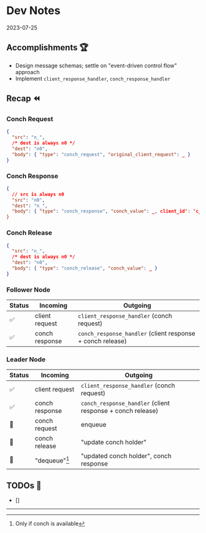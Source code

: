 # Dev Notes

2023-07-25

## Accomplishments 🏆

- Design message schemas; settle on "event-driven control flow" approach
- Implement `client_response_handler`, `conch_response_handler`

## Recap ⏪

### Conch Request

```json
{
  "src": "n_",
  /* dest is always n0 */
  "dest": "n0",
  "body": { "type": "conch_request", "original_client_request": _ }
}
```

### Conch Response

```json
{
  // src is always n0
  "src": "n0",
  "dest": "n_",
  "body": { "type": "conch_response", "conch_value": _, client_id": "c_" }
}
```

### Conch Release

```json
{
  "src": "n_",
  /* dest is always n0 */
  "dest": "n0",
  "body": { "type": "conch_release", "conch_value": _ }
}
```

### Follower Node

| Status | Incoming       | Outgoing                                                   |
| ------ | -------------- | ---------------------------------------------------------- |
| ✅     | client request | `client_response_handler` (conch request)                  |
| ✅     | conch response | `conch_response_handler` (client response + conch release) |

### Leader Node

| Status | Incoming       | Outgoing                                                   |
| ------ | -------------- | ---------------------------------------------------------- |
| ✅     | client request | `client_response_handler` (conch request)                  |
| ✅     | conch response | `conch_response_handler` (client response + conch release) |
| 🔲     | conch request  | enqueue                                                    |
| 🔲     | conch release  | "update conch holder"                                      |
| 🔲     | "dequeue"[^1]  | "updated conch holder", conch response                     |

## TODOs 📝

- []

---

[^1]: Only if conch is available
